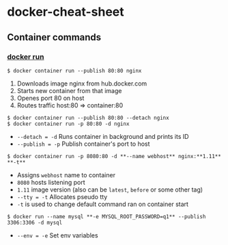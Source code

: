 # docker-cheat-sheet
## Container commands
### [docker run](https://docs.docker.com/engine/reference/commandline/run)
```
$ docker container run --publish 80:80 nginx
```
1. Downloads image nginx from hub.docker.com
2. Starts new container from that image
3. Openes port 80 on host
4. Routes traffic host:80 => container:80

```
$ docker container run --publish 80:80 --detach nginx
$ docker container run -p 80:80 -d nginx
```
* `--detach = -d` Runs container in background and prints its ID
* `--publish = -p` Publish container's port to host

```
$ docker container run -p 8080:80 -d **--name webhost** nginx:**1.11** **-t**
```
* Assigns `webhost` name to container
* `8080` hosts listening port
* `1.11` image version (also can be `latest`, `before` or some other tag)
* `--tty = -t` Allocates pseudo tty
* `-t` is used to change default command ran on container start

```
$ docker run --name mysql **-e MYSQL_ROOT_PASSWORD=q1** --publish 3306:3306 -d mysql
```
* `--env = -e` Set env variables
